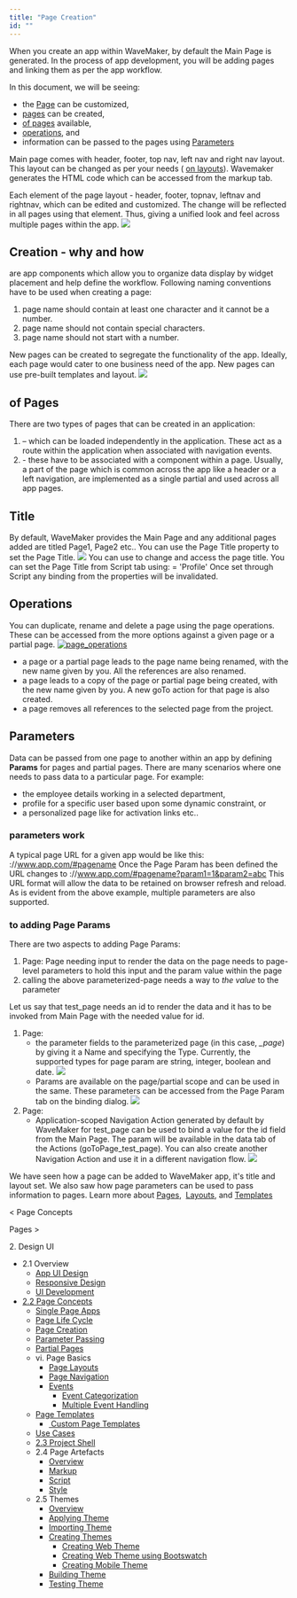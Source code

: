 ```yaml
---
title: "Page Creation"
id: ""
---
```


When you create an app within WaveMaker, by default the Main Page is generated. In the process of app development, you will be adding pages and linking them as per the app workflow.

In this document, we will be seeing:

- the [Page](#main-page) can be customized,
- [pages](#page-creation) can be created,
- [of pages](#page-types) available,
- [operations](#page-operations), and
- information can be passed to the pages using [Parameters](#page-parameters)

Main page comes with header, footer, top nav, left nav and right nav layout. This layout can be changed as per your needs ( [on layouts](/learn/app-development/ui-design/page-concepts/page-layouts/#page-layouts)). Wavemaker generates the HTML code which can be accessed from the markup tab.

Each element of the page layout - header, footer, topnav, leftnav and rightnav, which can be edited and customized. The change will be reflected in all pages using that element. Thus, giving a unified look and feel across multiple pages within the app. [![](../assets/page_layout_edit.png)](../assets/page_layout_edit.png)

## Creation - why and how

are app components which allow you to organize data display by widget placement and help define the workflow. Following naming conventions have to be used when creating a page:

1. page name should contain at least one character and it cannot be a number.
2. page name should not contain special characters.
3. page name should not start with a number.

New pages can be created to segregate the functionality of the app. Ideally, each page would cater to one business need of the app. New pages can use pre-built templates and layout. [![](../assets/page_new.png)](../assets/page_new.png)

## of Pages

There are two types of pages that can be created in an application:

1. – which can be loaded independently in the application. These act as a route within the application when associated with navigation events.
2. \- these have to be associated with a component within a page. Usually, a part of the page which is common across the app like a header or a left navigation, are implemented as a single partial and used across all app pages.

## Title

By default, WaveMaker provides the Main Page and any additional pages added are titled Page1, Page2 etc.. You can use the Page Title property to set the Page Title. [![](../assets/page_title.png)](../assets/page_title.png) You can use  to change and access the page title. You can set the Page Title from Script tab using:  = 'Profile' Once set through Script any binding from the properties will be invalidated.

## Operations

You can duplicate, rename and delete a page using the page operations. These can be accessed from the more options against a given page or a partial page. [![page_operations](../assets/page_operations.png)](../assets/page_operations.png)

- a page or a partial page leads to the page name being renamed, with the new name given by you. All the references are also renamed.
- a page leads to a copy of the page or partial page being created, with the new name given by you. A new goTo action for that page is also created.
- a page removes all references to the selected page from the project.

## Parameters

Data can be passed from one page to another within an app by defining  **Params** for pages and partial pages. There are many scenarios where one needs to pass data to a particular page. For example:

- the employee details working in a selected department,
- profile for a specific user based upon some dynamic constraint, or
- a personalized page like for activation links etc..

### parameters work

A typical page URL for a given app would be like this: ://www.app.com/#pagename Once the Page Param has been defined the URL changes to ://www.app.com/#pagename?param1=1&param2=abc This URL format will allow the data to be retained on browser refresh and reload. As is evident from the above example, multiple parameters are also supported.

### to adding Page Params

There are two aspects to adding Page Params:

1. Page: Page needing input to render the data on the page needs to page-level parameters to hold this input and the param value within the page
2. calling the above parameterized-page needs a way to _the value_ to the parameter

Let us say that test\_page needs an id to render the data and it has to be invoked from Main Page with the needed value for id.

1. Page:
    - the parameter fields to the parameterized page (in this case, _\_page_) by giving it a Name and specifying the Type. Currently, the supported types for page param are string, integer, boolean and date.⁣ [![](../assets/pp_params.png)](../assets/pp_params.png)
    - Params are available on the page/partial scope and can be used in the same. These parameters can be accessed from the Page Param tab on the binding dialog. [![](../assets/pp_bind.png)](../assets/pp_bind.png)
2. Page:
    - Application-scoped Navigation Action generated by default by WaveMaker for test\_page can be used to bind a value for the id field from the Main Page. The param will be available in the data tab of the Actions (goToPage\_test\_page). You can also create another Navigation Action and use it in a different navigation flow. [![](../assets/pp_navvar.png)](../assets/pp_navvar.png)

We have seen how a page can be added to WaveMaker app, it's title and layout set. We also saw how page parameters can be used to pass information to pages. Learn more about [Pages](/learn/app-development/ui-design/page-concepts/partial-pages/),  [Layouts](/learn/app-development/ui-design/page-concepts/page-layouts/), and [Templates](/learn/app-development/ui-design/page-concepts/page-templates/)

< Page Concepts

Pages >

2\. Design UI

- 2.1 Overview
    - [App UI Design](/learn/app-development/ui-design/design-overview/#app-ui-design)
    - [Responsive Design](/learn/app-development/ui-design/design-overview/#responsive-design)
    - [UI Development](/learn/app-development/ui-design/design-overview/#ui-development)
- [2.2 Page Concepts](#)
    - [Single Page Apps](/learn/app-development/ui-design/page-concepts/)
    - [Page Life Cycle](/learn/app-development/ui-design/page-concepts/#page-lifecycle)
    - [Page Creation](#)
    - [Parameter Passing](#page-parameters)
    - [Partial Pages](/learn/app-development/ui-design/page-concepts/partial-pages/)
    - vi. Page Basics
        - [Page Layouts](/learn/app-development/ui-design/page-concepts/page-layouts/#page-layouts)
        - [Page Navigation](/learn/app-development/ui-design/page-concepts/page-layouts/#page-navigation)
        - [Events](/learn/app-development/ui-design/page-concepts/page-layouts/#events)
            - [Event Categorization](/learn/app-development/ui-design/page-concepts/page-layouts/#event-categorization)
            - [Multiple Event Handling](/learn/app-development/ui-design/page-concepts/page-layouts/#multiple-events)
    - [Page Templates](/learn/app-development/ui-design/page-concepts/page-templates/)
        - [ Custom Page Templates](/learn/app-development/ui-design/page-concepts/page-templates/#creating-page-templates)
    - [Use Cases](/learn/app-development/ui-design/use-cases-ui-design/)
    - [2.3 Project Shell](/learn/app-development/ui-design/project-shells/)
    - 2.4 Page Artefacts
        - [Overview](/learn/app-development/ui-design/page-artefacts/)
        - [Markup](/learn/app-development/ui-design/page-artefacts/#page-markup)
        - [Script](/learn/app-development/ui-design/page-artefacts/#page-script)
        - [Style](/learn/app-development/ui-design/page-artefacts/#page-style)
    - 2.5 Themes
        - [Overview](/learn/app-development/ui-design/themes/)
        - [Applying Theme](/learn/app-development/ui-design/themes/#apply-theme)
        - [Importing Theme](/learn/app-development/ui-design/themes/#import-theme)
        - [Creating Themes](/learn/app-development/ui-design/themes/#create-theme)
            - [Creating Web Theme](/learn/app-development/ui-design/themes/#create-theme-web)
            - [Creating Web Theme using Bootswatch](/learn/app-development/ui-design/themes/#create-theme-bootswatch)
            - [Creating Mobile Theme](/learn/app-development/ui-design/themes/#create-theme-mobile)
        - [Building Theme](/learn/app-development/ui-design/themes/#build-theme)
        - [Testing Theme](/learn/app-development/ui-design/themes/#test-theme)
